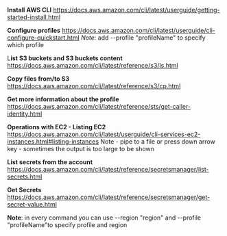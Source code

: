 **Install AWS CLI**
https://docs.aws.amazon.com/cli/latest/userguide/getting-started-install.html

**Configure profiles**
https://docs.aws.amazon.com/cli/latest/userguide/cli-configure-quickstart.html
*Note*: add --profile "profileName" to specify which profile

L**ist S3 buckets and S3 buckets content**
https://docs.aws.amazon.com/cli/latest/reference/s3/ls.html

**Copy files from/to S3**
https://docs.aws.amazon.com/cli/latest/reference/s3/cp.html

**Get more information about the profile**
https://docs.aws.amazon.com/cli/latest/reference/sts/get-caller-identity.html

**Operations with EC2 - Listing EC2**
https://docs.aws.amazon.com/cli/latest/userguide/cli-services-ec2-instances.html#listing-instances
Note - pipe to a file or press down arrow key - sometimes the output is too large to be shown

**List secrets from the account**
https://docs.aws.amazon.com/cli/latest/reference/secretsmanager/list-secrets.html

**Get Secrets**
https://docs.aws.amazon.com/cli/latest/reference/secretsmanager/get-secret-value.html

**Note**: in every command you can use --region "region" and --profile "profileName"to specify profile and region
